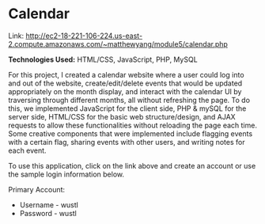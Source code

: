 # Calendar
Link: http://ec2-18-221-106-224.us-east-2.compute.amazonaws.com/~matthewyang/module5/calendar.php

**Technologies Used:** HTML/CSS, JavaScript, PHP, MySQL

For this project, I created a calendar website where a user could log into and out of the website, create/edit/delete events that would be updated appropriately on the month display, and interact with the calendar UI by traversing through different months, all without refreshing the page. To do this, we implemented JavaScript for the client side, PHP & mySQL for the server side, HTML/CSS for the basic web structure/design, and AJAX requests to allow these functionalities without reloading the page each time. Some creative components that were implemented include flagging events with a certain flag, sharing events with other users, and writing notes for each event.

To use this application, click on the link above and create an account or use the sample login information below.

Primary Account:
- Username - wustl
- Password - wustl
